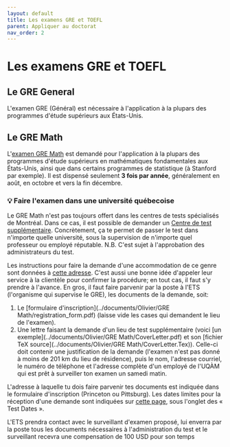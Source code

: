 ```yaml
---
layout: default
title: Les examens GRE et TOEFL
parent: Appliquer au doctorat
nav_order: 2
---
```


# Les examens GRE et TOEFL

## Le GRE General

L'examen GRE (Général) est nécessaire à l'application à la plupars des programmes d'étude supérieurs aux États-Unis.

## Le GRE Math

L'[examen GRE Math](<https://www.ets.org/gre/subject/about/content/mathematics>) est demandé pour l'application à la plupars des programmes d'étude supérieurs en mathématiques fondamentales aux États-Unis, ainsi que dans certains programmes de statistique (à Stanford par exemple). Il est dispensé seulement **3 fois par année**, généralement en août, en octobre et vers la fin décembre.

### :bulb: Faire l'examen dans une université québecoise

Le GRE Math n'est pas toujours offert dans les centres de tests spécialisés de Montréal. Dans ce cas, il est possible de demander un [Centre de test supplémentaire](https://www.ets.org/gre/revised_general/register/paper/arrangements). Concrètement, ça te permet de passer le test dans n'importe quelle université, sous la supervision de n'importe quel professeur ou employé réputable. N.B. C'est sujet à l'approbation des administrateurs du test.

Les instructions pour faire la demande d'une accommodation de ce genre sont données à [cette adresse](https://www.ets.org/gre/revised_general/register/paper/arrangements). C'est aussi une bonne idée d'appeler leur service à la clientèle pour confirmer la procédure; en tout cas, il faut s'y prendre à l'avance. En gros, il faut faire parvenir par la poste à l'ETS (l'organisme qui supervise le GRE), les documents de la demande, soit:

1. Le [formulaire d'inscription](../documents/Olivier/GRE Math/registration_form.pdf) (laisse vide les cases qui demandent le lieu de l'examen).
2. Une lettre faisant la demande d'un lieu de test supplémentaire (voici [un exemple](../documents/Olivier/GRE Math/CoverLetter.pdf) et son [fichier TeX source](../documents/Olivier/GRE Math/CoverLetter.Tex)). Celle-ci doit contenir une justification de la demande (l'examen n'est pas donné à moins de 201 km du lieu de résidence), puis le nom, l'adresse courriel, le numéro de téléphone et l'adresse complète d'un employé de l'UQÀM qui est prêt à surveiller ton examen un samedi matin.

L'adresse à laquelle tu dois faire parvenir tes documents est indiquée dans le formulaire d'inscription (Princeton ou Pittsburg). Les dates limites pour la réception d'une demande sont indiquées sur [cette page](https://www.ets.org/gre/revised_general/register/centers_dates/), sous l'onglet des « Test Dates ».

L'ETS prendra contact avec le surveillant d'examen proposé, lui enverra par la poste tous les documents nécessaires à l'administration du test et le surveillant recevra une compensation de 100 USD pour son temps